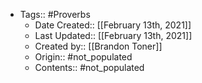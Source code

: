 - Tags:: #Proverbs
    - Date Created:: [[February 13th, 2021]]
    - Last Updated:: [[February 13th, 2021]]
    - Created by:: [[Brandon Toner]]
    - Origin:: #not_populated
    - Contents:: #not_populated
